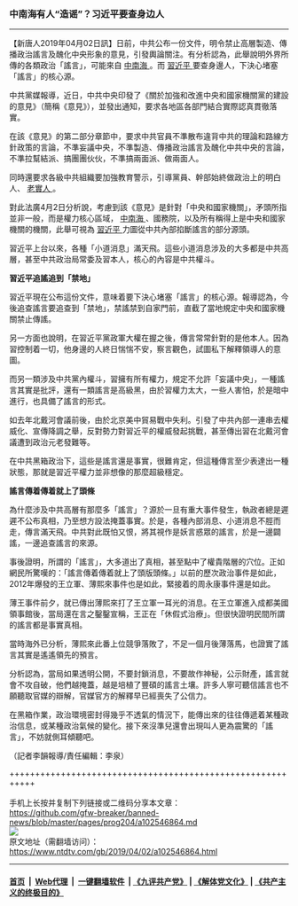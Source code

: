 ### 中南海有人“造谣”？习近平要查身边人
------------------------

<div class="post_content" itemprop="articleBody">
 <p>
  【新唐人2019年04月02日訊】日前，中共公布一份文件，明令禁止高層製造、傳播政治謠言及醜化中央形象的意見，引發輿論關注。有分析認為，此舉說明外界所傳的各類政治「謠言」，可能來自
  <a href="https://www.ntdtv.com/b5/中南海.htm">
   中南海
  </a>
  。而
  <a href="https://www.ntdtv.com/b5/習近平.htm">
   習近平
  </a>
  要查身邊人，下決心堵塞「謠言」的核心源。
 </p>
 <p>
  中共黨媒報導，近日，中共中央印發了《關於加強和改進中央和國家機關黨的建設的意見》（簡稱《意見》），並發出通知，要求各地區各部門結合實際認真貫徹落實。
 </p>
 <p>
  在該《意見》的第二部分章節中，要求中共官員不準散布違背中共的理論和路線方針政策的言論，不準妄議中央，不準製造、傳播政治謠言及醜化中共中央的言論，不準拉幫結派、搞團團伙伙，不準搞兩面派、做兩面人。
 </p>
 <p>
  同時還要求各級中共組織要加強教育警示，引導黨員、幹部始終做政治上的明白人、
  <a href="https://www.ntdtv.com/b5/老實人.htm">
   老實人
  </a>
  。
 </p>
 <p>
  對此法廣4月2日分析說，考慮到該《意見》是針對「中央和國家機關」，矛頭所指並非一般，而是權力核心區域，
  <a href="https://www.ntdtv.com/b5/中南海.htm">
   中南海
  </a>
  、國務院，以及所有稱得上是中央和國家機關的機關，此舉可視為
  <a href="https://www.ntdtv.com/b5/習近平.htm">
   習近平
  </a>
  力圖從中共內部掐斷謠言的部分源頭。
 </p>
 <p>
  習近平上台以來，各種「小道消息」滿天飛。這些小道消息涉及的大多都是中共高層，甚至中共政治局常委及習本人，核心的內容是中共權斗。
 </p>
 <p>
  <strong>
   習近平追謠追到「禁地」
  </strong>
 </p>
 <p>
  習近平現在公布這份文件，意味着要下決心堵塞「謠言」的核心源。報導認為，今後追查謠言要追查到「禁地」，禁謠禁到自家門前，直截了當地規定中央和國家機關禁止傳謠。
 </p>
 <p>
  另一方面也說明，在習近平黨政軍大權在握之後，傳言常常針對的是他本人。因為習控制着一切，他身邊的人終日惴惴不安，察言觀色，試圖私下解釋領導人的意圖。
 </p>
 <p>
  而另一類涉及中共黨內權斗，習擁有所有權力，規定不允許「妄議中央」，一種謠言其實是批評，還有一類謠言是高級黑，由於習權力太大，一些人害怕，於是暗中進行，也具備了謠言的形式。
 </p>
 <p>
  如去年北戴河會議前後，由於北京美中貿易戰中失利。引發了中共內部一連串去權威化、宣傳降調之舉，反對勢力對習近平的權威發起挑戰，甚至傳出習在北戴河會議遭到政治元老發難等。
 </p>
 <p>
  在中共黑箱政治下，這些是謠言還是事實，很難肯定，但這種傳言至少表達出一種狀態，那就是習近平權力並非想像的那麼超級穩定。
 </p>
 <p>
  <strong>
   謠言傳着傳着就上了頭條
  </strong>
 </p>
 <p>
  為什麼涉及中共高層有那麼多「謠言」？源於一旦有重大事件發生，執政者總是遲遲不公布真相，乃至想方設法掩蓋事實。於是，各種內部消息、小道消息不脛而走，傳言滿天飛。中共對此既怕又恨，將其視作是妖言惑眾的謠言，於是一邊闢謠，一邊追查謠言的來源。
 </p>
 <p>
  事後證明，所謂的「謠言」，大多道出了真相，甚至點中了權貴階層的穴位。正如網民所驚嘆的：「謠言傳着傳着就上了頭版頭條。」以前的歷次政治事件是如此，2012年爆發的王立軍、薄熙來事件也是如此，緊接着的周永康事件還是如此。
 </p>
 <p>
  薄王事件前夕，就已傳出薄熙來打了王立軍一耳光的消息。在王立軍進入成都美國領事館後，當局還在言之鑿鑿宣稱，王正在「休假式治療」。但很快證明民間所謂的謠言都是事實真相。
 </p>
 <p>
  當時海外已分析，薄熙來此番上位競爭落敗了，不足一個月後薄落馬，也證實了謠言其實是遙遙領先的預言。
 </p>
 <p>
  分析認為，當局如果透明公開，不要封鎖消息，不要故作神秘，公示財產，謠言就會不攻自破，他們越掩蓋，越是培植了豐碩的謠言土壤。許多人寧可聽信謠言也不願聽取官媒的辯解，官媒官方的解釋早已經喪失了公信力。
 </p>
 <p>
  在黑箱作業，政治環境密封得幾乎不透氣的情況下，能傳出來的往往傳遞着某種政治信息，或某種政治氣候的變化。接下來沒準兒還會出現叫人更為震驚的「謠言」，不妨就側耳傾聽吧。
 </p>
 <p>
  （記者李韻報導/責任編輯：李泉）
 </p>
 <div class="single_ad">
 </div>
</div>

+++++++++++++++++++++++++++++++++++++++++++++++++++++++++++<br/><br/>
手机上长按并复制下列链接或二维码分享本文章：<br/>
https://github.com/gfw-breaker/banned-news/blob/master/pages/prog204/a102546864.md <br/>
<a href='https://github.com/gfw-breaker/banned-news/blob/master/pages/prog204/a102546864.md'><img src='https://github.com/gfw-breaker/banned-news/blob/master/pages/prog204/a102546864.md.png'/></a> <br/>
原文地址（需翻墙访问）：https://www.ntdtv.com/gb/2019/04/02/a102546864.html


------------------------
#### [首页](https://github.com/gfw-breaker/banned-news/blob/master/README.md) &nbsp;|&nbsp; [Web代理](https://github.com/labour-camp/helloworld) &nbsp;|&nbsp; [一键翻墙软件](https://github.com/gfw-breaker/nogfw/blob/master/README.md) &nbsp;| [《九评共产党》](https://github.com/gfw-breaker/9ping.md/blob/master/README.md#九评之一评共产党是什么) | [《解体党文化》](https://github.com/gfw-breaker/jtdwh.md/blob/master/README.md) | [《共产主义的终极目的》](https://github.com/gfw-breaker/gczydzjmd.md/blob/master/README.md)

